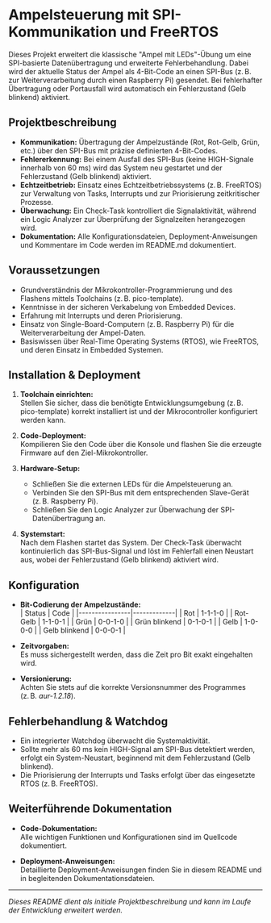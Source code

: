 # Ampelsteuerung mit SPI-Kommunikation und FreeRTOS

Dieses Projekt erweitert die klassische "Ampel mit LEDs"-Übung um eine SPI-basierte Datenübertragung und erweiterte Fehlerbehandlung. Dabei wird der aktuelle Status der Ampel als 4-Bit-Code an einen SPI-Bus (z. B. zur Weiterverarbeitung durch einen Raspberry Pi) gesendet. Bei fehlerhafter Übertragung oder Portausfall wird automatisch ein Fehlerzustand (Gelb blinkend) aktiviert.

## Projektbeschreibung

- **Kommunikation:** Übertragung der Ampelzustände (Rot, Rot-Gelb, Grün, etc.) über den SPI-Bus mit präzise definierten 4-Bit-Codes.
- **Fehlererkennung:** Bei einem Ausfall des SPI-Bus (keine HIGH-Signale innerhalb von 60 ms) wird das System neu gestartet und der Fehlerzustand (Gelb blinkend) aktiviert.
- **Echtzeitbetrieb:** Einsatz eines Echtzeitbetriebssystems (z. B. FreeRTOS) zur Verwaltung von Tasks, Interrupts und zur Priorisierung zeitkritischer Prozesse.
- **Überwachung:** Ein Check-Task kontrolliert die Signalaktivität, während ein Logic Analyzer zur Überprüfung der Signalzeiten herangezogen wird.
- **Dokumentation:** Alle Konfigurationsdateien, Deployment-Anweisungen und Kommentare im Code werden im README.md dokumentiert.

## Voraussetzungen

- Grundverständnis der Mikrokontroller-Programmierung und des Flashens mittels Toolchains (z. B. pico-template).
- Kenntnisse in der sicheren Verkabelung von Embedded Devices.
- Erfahrung mit Interrupts und deren Priorisierung.
- Einsatz von Single-Board-Computern (z. B. Raspberry Pi) für die Weiterverarbeitung der Ampel-Daten.
- Basiswissen über Real-Time Operating Systems (RTOS), wie FreeRTOS, und deren Einsatz in Embedded Systemen.

## Installation & Deployment

1. **Toolchain einrichten:**  
   Stellen Sie sicher, dass die benötigte Entwicklungsumgebung (z. B. pico-template) korrekt installiert ist und der Mikrocontroller konfiguriert werden kann.

2. **Code-Deployment:**  
   Kompilieren Sie den Code über die Konsole und flashen Sie die erzeugte Firmware auf den Ziel-Mikrokontroller.

3. **Hardware-Setup:**

   - Schließen Sie die externen LEDs für die Ampelsteuerung an.
   - Verbinden Sie den SPI-Bus mit dem entsprechenden Slave-Gerät (z. B. Raspberry Pi).
   - Schließen Sie den Logic Analyzer zur Überwachung der SPI-Datenübertragung an.

4. **Systemstart:**  
   Nach dem Flashen startet das System. Der Check-Task überwacht kontinuierlich das SPI-Bus-Signal und löst im Fehlerfall einen Neustart aus, wobei der Fehlerzustand (Gelb blinkend) aktiviert wird.

## Konfiguration

- **Bit-Codierung der Ampelzustände:**  
  | Status | Code |
  |----------------|-------------|
  | Rot | 1-1-1-0 |
  | Rot-Gelb | 1-1-0-1 |
  | Grün | 0-0-1-0 |
  | Grün blinkend | 0-1-0-1 |
  | Gelb | 1-0-0-0 |
  | Gelb blinkend | 0-0-0-1 |

- **Zeitvorgaben:**  
  Es muss sichergestellt werden, dass die Zeit pro Bit exakt eingehalten wird.

- **Versionierung:**  
  Achten Sie stets auf die korrekte Versionsnummer des Programmes (z. B. _aur-1.2.18_).

## Fehlerbehandlung & Watchdog

- Ein integrierter Watchdog überwacht die Systemaktivität.
- Sollte mehr als 60 ms kein HIGH-Signal am SPI-Bus detektiert werden, erfolgt ein System-Neustart, beginnend mit dem Fehlerzustand (Gelb blinkend).
- Die Priorisierung der Interrupts und Tasks erfolgt über das eingesetzte RTOS (z. B. FreeRTOS).

## Weiterführende Dokumentation

- **Code-Dokumentation:**  
  Alle wichtigen Funktionen und Konfigurationen sind im Quellcode dokumentiert.

- **Deployment-Anweisungen:**  
  Detaillierte Deployment-Anweisungen finden Sie in diesem README und in begleitenden Dokumentationsdateien.

---

_Dieses README dient als initiale Projektbeschreibung und kann im Laufe der Entwicklung erweitert werden._

